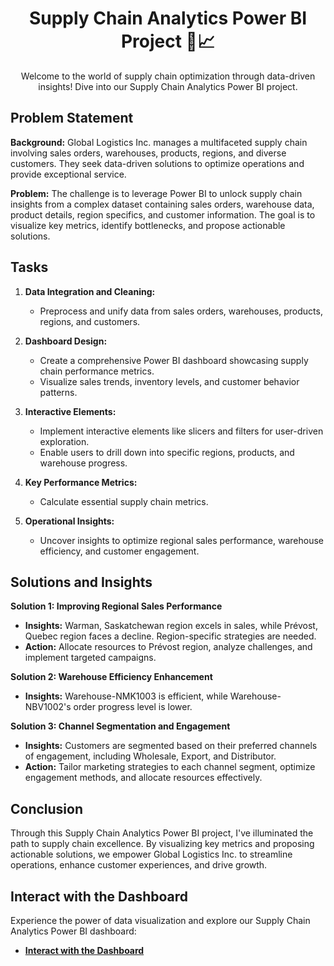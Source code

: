 <!-- Project Title -->
<h1 align="center">Supply Chain Analytics Power BI Project 🚚📈</h1>

<!-- Background -->
<p align="center">
  Welcome to the world of supply chain optimization through data-driven insights! Dive into our Supply Chain Analytics Power BI project.
</p>

<!-- Problem Statement -->
## Problem Statement

**Background:** Global Logistics Inc. manages a multifaceted supply chain involving sales orders, warehouses, products, regions, and diverse customers. They seek data-driven solutions to optimize operations and provide exceptional service.

**Problem:** The challenge is to leverage Power BI to unlock supply chain insights from a complex dataset containing sales orders, warehouse data, product details, region specifics, and customer information. The goal is to visualize key metrics, identify bottlenecks, and propose actionable solutions.

<!-- Tasks -->
## Tasks

1. **Data Integration and Cleaning:**
   - Preprocess and unify data from sales orders, warehouses, products, regions, and customers.
   

2. **Dashboard Design:**
   - Create a comprehensive Power BI dashboard showcasing supply chain performance metrics.
   - Visualize sales trends, inventory levels, and customer behavior patterns.

3. **Interactive Elements:**
   - Implement interactive elements like slicers and filters for user-driven exploration.
   - Enable users to drill down into specific regions, products, and warehouse progress.

4. **Key Performance Metrics:**
   - Calculate essential supply chain metrics.

5. **Operational Insights:**
   - Uncover insights to optimize regional sales performance, warehouse efficiency, and customer engagement.


<!-- Solutions and Insights -->
## Solutions and Insights

**Solution 1: Improving Regional Sales Performance**
- **Insights:** Warman, Saskatchewan region excels in sales, while Prévost, Quebec region faces a decline. Region-specific strategies are needed.
- **Action:** Allocate resources to Prévost region, analyze challenges, and implement targeted campaigns.

**Solution 2: Warehouse Efficiency Enhancement**
- **Insights:** Warehouse-NMK1003 is efficient, while Warehouse-NBV1002's order progress level is lower.

**Solution 3: Channel Segmentation and Engagement**
- **Insights:** Customers are segmented based on their preferred channels of engagement, including Wholesale, Export, and Distributor.
- **Action:** Tailor marketing strategies to each channel segment, optimize engagement methods, and allocate resources effectively.


<!-- Conclusion -->
## Conclusion

Through this Supply Chain Analytics Power BI project, I've illuminated the path to supply chain excellence. By visualizing key metrics and proposing actionable solutions, we empower Global Logistics Inc. to streamline operations, enhance customer experiences, and drive growth.


<!-- Interact with the Dashboard -->
## Interact with the Dashboard

Experience the power of data visualization and explore our Supply Chain Analytics Power BI dashboard:
- **[Interact with the Dashboard](https://www.novypro.com/project/supply-chain-analytics-power-bi-5)**
